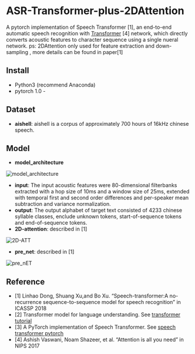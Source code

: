# ASR-Transformer-plus-2DAttention
A pytorch implementation of Speech Transformer [1], an end-to-end automatic speech recognition with [Transformer](https://arxiv.org/abs/1706.03762) [4] network, which directly converts acoustic features to character sequence using a single nueral network.
ps: 2DAttention only used for feature extraction and down-sampling , more details can be found in paper[1]

## Install
- Python3 (recommend Anaconda)
- pytorch 1.0 -

## Dataset
- **aishell**: aishell is a corpus of approximately 700 hours of 16kHz chinese speech.

## Model
- **model_architecture**


![model_architecture](https://github.com/stephen-song/Speech-Transformer-tf2.0/tree/master/egs/ST.png)
- **input**: The input acoustic features were 80-dimensional filterbanks extracted with a hop size of 10ms and a window size of 25ms, extended with temporal first and second order differences and per-speaker mean subtraction and variance normalization.
- **output**: The output alphabet of target text consisted of 4233 chinese syllable classes, enclude unknown tokens, start-of-sequence tokens and end-of-sequence tokens.
- **2D-attention**: described in [1]

![2D-ATT](https://github.com/stephen-song/Speech-Transformer-tf2.0/tree/master/egs/2D-attention.png)
- **pre_net**: described in [1]

![pre_nET](https://github.com/stephen-song/Speech-Transformer-tf2.0/tree/master/egs/module.png)

## Reference
- [1] Linhao Dong, Shuang Xu,and Bo Xu. “Speech-transformer:A no-recurrence sequence-to-sequence model for speech recognition” in ICASSP 2018
- [2] Transformer model for language understanding.  See [transformer tutorial](https://www.tensorflow.org/alpha/tutorials/text/transformer)
- [3] A PyTorch implementation of Speech Transformer. See [speech transformer pytorch](https://github.com/kaituoxu/Speech-Transformer)
- [4] Ashish Vaswani, Noam Shazeer, et al. “Attention is all you need” in NIPS 2017

